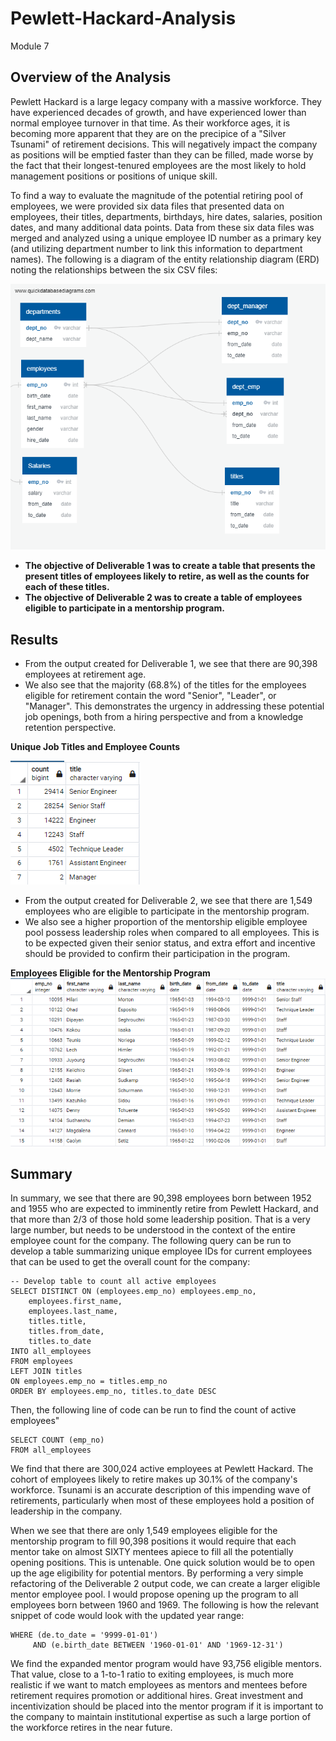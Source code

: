 # Pewlett-Hackard-Analysis
Module 7

## Overview of the Analysis
Pewlett Hackard is a large legacy company with a massive workforce. They have experienced decades of growth, and have experienced lower than normal employee turnover in that time. As their workforce ages, it is becoming more apparent that they are on the precipice of a "Silver Tsunami" of retirement decisions. This will negatively impact the company as positions will be emptied faster than they can be filled, made worse by the fact that their longest-tenured employees are the most likely to hold management positions or positions of unique skill. 

To find a way to evaluate the magnitude of the potential retiring pool of employees, we were provided six data files that presented data on employees, their titles, departments, birthdays, hire dates, salaries, position dates, and many additional data points. Data from these six data files was merged and analyzed using a unique employee ID number as a primary key (and utilizing department number to link this information to department names). The following is a diagram of the entity relationship diagram (ERD) noting the relationships between the six CSV files:

![Silver Tsunami ERD](EmployeeDB.png)

- **The objective of Deliverable 1 was to create a table that presents the present titles of employees likely to retire, as well as the counts for each of these titles.**
- **The objective of Deliverable 2 was to create a table of employees eligible to participate in a mentorship program.**

## Results
- From the output created for Deliverable 1, we see that there are 90,398 employees at retirement age.
- We also see that the majority (68.8%) of the titles for the employees eligible for retirement contain the word "Senior", "Leader", or "Manager". This demonstrates the urgency in addressing these potential job openings, both from a hiring perspective and from a knowledge retention perspective.

**Unique Job Titles and Employee Counts**

![Retiring Titles](Analysis_Projects_Folder/Pewlett_Hackard_Analysis_Folder/challenge_1_output.png)

- From the output created for Deliverable 2, we see that there are 1,549 employees who are eligible to participate in the mentorship program. 
- We also see a higher proportion of the mentorship eligible employee pool possess leadership roles when compared to all employees. This is to be expected given their senior status, and extra effort and incentive should be provided to confirm their participation in the program. 

**Employees Eligible for the Mentorship Program**
![Mentorship Eligibility Table](Analysis_Projects_Folder/Pewlett_Hackard_Analysis_Folder/challenge_2_output.png)

## Summary
In summary, we see that there are 90,398 employees born between 1952 and 1955 who are expected to imminently retire from Pewlett Hackard, and that more than 2/3 of those hold some leadership position. That is a very large number, but needs to be understood in the context of the entire employee count for the company. The following query can be run to develop a table summarizing unique employee IDs for current employees that can be used to get the overall count for the company:
```
-- Develop table to count all active employees
SELECT DISTINCT ON (employees.emp_no) employees.emp_no,
    employees.first_name,
    employees.last_name,
    titles.title,
    titles.from_date,
    titles.to_date
INTO all_employees
FROM employees
LEFT JOIN titles
ON employees.emp_no = titles.emp_no
ORDER BY employees.emp_no, titles.to_date DESC
```
Then, the following line of code can be run to find the count of active employees"
```
SELECT COUNT (emp_no)
FROM all_employees
```
We find that there are 300,024 active employees at Pewlett Hackard. The cohort of employees likely to retire makes up 30.1% of the company's workforce. Tsunami is an accurate description of this impending wave of retirements, particularly when most of these employees hold a position of leadership in the company. 

When we see that there are only 1,549 employees eligible for the mentorship program to fill 90,398 positions it would require that each mentor take on almost SIXTY mentees apiece to fill all the potentially opening positions. This is untenable. One quick solution would be to open up the age eligibility for potential mentors. By performing a very simple refactoring of the Deliverable 2 output code, we can create a larger eligible mentor employee pool. I would propose opening up the program to all employees born between 1960 and 1969. The following is how the relevant snippet of code would look with the updated year range:
```
WHERE (de.to_date = '9999-01-01')
	 AND (e.birth_date BETWEEN '1960-01-01' AND '1969-12-31')
```
We find the expanded mentor program would have 93,756 eligible mentors. That value, close to a 1-to-1 ratio to exiting employees, is much more realistic if we want to match employees as mentors and mentees before retirement requires promotion or additional hires. Great investment and incentivization should be placed into the mentor program if it is important to the company to maintain institutional expertise as such a large portion of the workforce retires in the near future.
